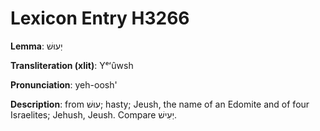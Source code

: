 # Lexicon Entry H3266

**Lemma**: יְעוּשׁ

**Transliteration (xlit)**: Yᵉʻûwsh

**Pronunciation**: yeh-oosh'

**Description**:
from עוּשׁ; hasty; Jeush, the name of an Edomite and of four Israelites; Jehush, Jeush. Compare יְעִישׁ.
